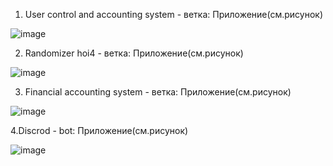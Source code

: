 
1. User control and accounting system - ветка: Приложение(см.рисунок)

![image](https://github.com/user-attachments/assets/c112b79a-b22f-4644-a3b2-8231edcff8d2)


2. Randomizer hoi4 - ветка: Приложение(см.рисунок)

![image](https://github.com/user-attachments/assets/df637e73-9db6-4b9c-a007-3f9d8e442506)

3. Financial accounting system - ветка: Приложение(см.рисунок)

![image](https://github.com/user-attachments/assets/aa9af2c1-8683-4acb-9b48-b3546eba5d0e)

4.Discrod - bot: Приложение(см.рисунок)

![image](https://github.com/user-attachments/assets/335a5799-1537-45ca-a58d-12342182a3ff)


